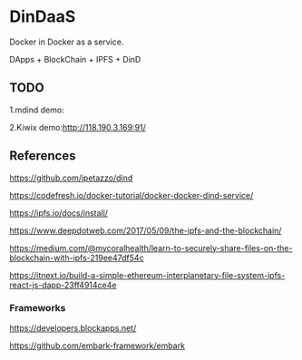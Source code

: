 # DinDaaS

Docker in Docker as a service.

DApps + BlockChain + IPFS + DinD

## TODO

1.mdind demo:

2.Kiwix demo:http://118.190.3.169:91/

## References

https://github.com/jpetazzo/dind

https://codefresh.io/docker-tutorial/docker-docker-dind-service/

https://ipfs.io/docs/install/

https://www.deepdotweb.com/2017/05/09/the-ipfs-and-the-blockchain/

https://medium.com/@mycoralhealth/learn-to-securely-share-files-on-the-blockchain-with-ipfs-219ee47df54c

https://itnext.io/build-a-simple-ethereum-interplanetary-file-system-ipfs-react-js-dapp-23ff4914ce4e

### Frameworks

https://developers.blockapps.net/

https://github.com/embark-framework/embark
